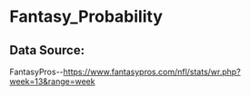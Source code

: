 # Fantasy_Probability

## Data Source:

FantasyPros--https://www.fantasypros.com/nfl/stats/wr.php?week=13&range=week
